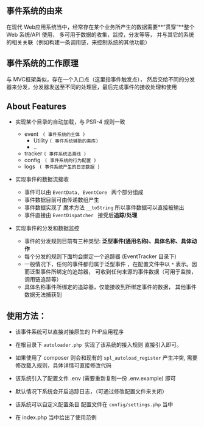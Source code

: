 ## 事件系统的由来

在现代 Web应用系统当中，经常存在某个业务所产生的数据需要**“贯穿”**整个Web 系统/API 使用， 多可用于数据的收集，监控，分发等等， 并与其它的系统的相关关联（例如构建一条调用链，来控制系统的其他功能）

## 事件系统的工作原理

与 MVC框架类似，存在一个入口点（这里指事件触发点），
然后交给不同的分发器来分发，分发器发送至不同的处理层，最后完成事件的接收处理和使用

## About Features 

- 实现某个目录的自动加载，与 PSR-4 规则一致

	- event                     `` ( 事件系统的主体 )``  
		+ Utility               `` ( 事件系统辅助的类库) ``
		+ ..
	- tracker					`` ( 事件系统追溯线 ) `` 
	- config                    `` ( 事件系统的行为配置 )`` 
	- logs						`` ( 事件系统产生的日志数据 )`` 

- 实现事件的数据流接收
    + 事件可以由 ``EventData, EventCore `` 两个部分组成
    + 事件数据目前可由传递数组产生
    + 事件数据实现了 魔术方法  ``__toString`` 所以事件数据可以直接被输出
    + 事件直接由 ``EventDispatcher `` 接受后**追踪/处理**

- 实现事件的分发和数据监控
    + 事件的分发规则目前有三种类型: **泛型事件(通用名称)、具体名称、具体动作**
    + 每个分发的规则下面均会绑定一个追踪器 (EventTracker 目录下)
    + 一般情况下，任何的事件都归属于泛型事件 ，在配置文件中以 `` * `` 表示。因而泛型事件所绑定的追踪器，
    可收到任何来源的事件数据（可用于监控，调用链追踪等）
    + 具体名称事件所绑定的追踪器，仅能接收到所绑定事件的数据，
    其他事件数据无法捕获到
    
## 使用方法：

 - 该事件系统可以直接对接原生的 PHP应用程序
 - 在根目录下 ``autoloader.php ``实现了该系统的接入规则
直接引入即可。
 -  如果使用了 composer 则会和现有的 ``spl_autoload_register``
产生冲突, 需要修改载入规则，具体详情可直接修改代码
 - 该系统引入了配置文件 .env (需要重新复制一份 .env.example) 即可
 - 默认情况下系统会开启追踪日志，（可通过修改配置文件来关闭）
 - 该系统可以自定义配置条目 配置文件在 ``config/settings.php`` 当中


 - 在 index.php 当中给出了使用范例